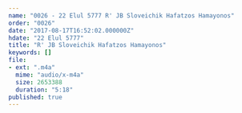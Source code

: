 ```yaml
---
name: "0026 - 22 Elul 5777 R' JB Sloveichik Hafatzos Hamayonos"
order: "0026"
date: "2017-08-17T16:52:02.000000Z"
hdate: "22 Elul 5777"
title: "R' JB Sloveichik Hafatzos Hamayonos"
keywords: []
file:
- ext: ".m4a"
  mime: "audio/x-m4a"
  size: 2653388
  duration: "5:18"
published: true
---
```


